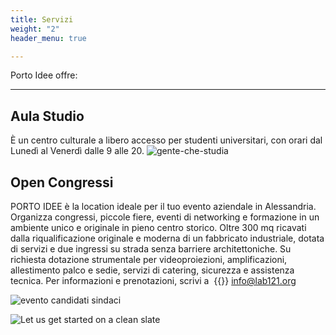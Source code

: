 ```yaml
---
title: Servizi
weight: "2"
header_menu: true

---
```

Porto Idee offre:

***

## Aula Studio

È un centro culturale a libero accesso per studenti universitari, con orari dal Lunedì al Venerdì dalle 9 alle 20.
![gente-che-studia](images/gente-che-studia.jpg)

## Open Congressi

PORTO IDEE è la location ideale per il tuo evento aziendale in Alessandria. Organizza congressi, piccole fiere, eventi di networking e formazione in un ambiente unico e originale in pieno centro storico. Oltre 300 mq ricavati dalla riqualificazione originale e moderna di un fabbricato industriale, dotata di servizi e due ingressi su strada senza barriere architettoniche. Su richiesta dotazione strumentale per videoproiezioni, amplificazioni, allestimento palco e sedie, servizi di catering, sicurezza e assistenza tecnica. Per informazioni e prenotazioni, scrivi a  {{<icon class="fa fa-envelope">}} [info@lab121.org](mailto:info@lab121.org)

![evento candidati sindaci](images/sindaci.jpg)

![Let us get started on a clean slate](images/workshop.jpg)


<!-- ## Eventi, talk e workshop
-->






